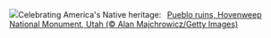 ![](https://www.bing.com/th?id=OHR.HovenweepRuins_EN-US3883549583_UHD.jpg&w=1000)Celebrating America's Native heritage:&nbsp;&ensp;[Pueblo ruins, Hovenweep National Monument, Utah (© Alan Majchrowicz/Getty Images)](https://www.bing.com/th?id=OHR.HovenweepRuins_EN-US3883549583_UHD.jpg)
<br><br/>

